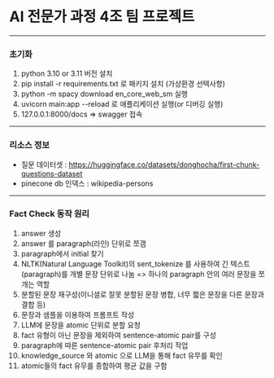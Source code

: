 # AI 전문가 과정 4조 팀 프로젝트

---
### 초기화
1. python 3.10 or 3.11 버전 설치
2. pip install -r requirements.txt 로 패키지 설치 (가상환경 선택사항)
3. python -m spacy download en_core_web_sm 실행
4. uvicorn main:app --reload 로 애플리케이션 실행(or 디버깅 실행)
5. 127.0.0.1:8000/docs => swagger 접속

---
### 리소스 정보
- 질문 데이터셋 : https://huggingface.co/datasets/donghocha/first-chunk-questions-dataset
- pinecone db 인덱스 : wikipedia-persons 

---
### Fact Check 동작 원리
1. answer 생성
2. answer 를 paragraph(라인) 단위로 쪼갬
3. paragraph에서 initial 찾기
4. NLTK(Natural Language Toolkit)의 sent_tokenize 를 사용하여 긴 텍스트(paragraph)를 개별 문장 단위로 나눔
=> 하나의 paragraph 안의 여러 문장을 쪼개는 역할
5. 분할된 문장 재구성(이니셜로 잘못 분할된 문장 병합, 너무 짧은 문장을 다른 문장과 결합 등)
6. 문장과 샘플을 이용하여 프롬프트 작성
7. LLM에 문장을 atomic 단위로 분할 요청
8. fact 유형이 아닌 문장을 제외하여 sentence-atomic pair를 구성
9. paragraph에 따른 sentence-atomic pair 후처리 작업
10. knowledge_source 와 atomic 으로 LLM을 통해 fact 유무를 확인
11. atomic들의 fact 유무를 종합하여 평균 값을 구함
